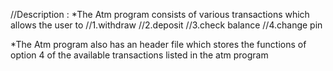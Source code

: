 //Description : *The Atm program consists of various transactions which allows the user to 
//1.withdraw 
//2.deposit 
//3.check balance 
//4.change pin

*The Atm program also has an header file which stores the functions of option 4 of the available transactions listed in the atm program